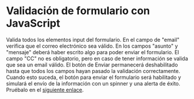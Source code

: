 # Validación de formulario con JavaScript

Valida todos los elementos input del formulario. En el campo de "email" verifica que el correo electrónico sea válido.
En los campos "asunto" y "mensaje" deberá haber escrito algo para poder enviar el formulario.
El campo "CC" no es obligatorio, pero en caso de tener información se valida que sea un email válido.
El botón de Enviar permanecerá deshabilitado hasta que todos los campos hayan pasado la validación correctamente. Cuando esto suceda, el botón para enviar el formulario será habilitado y simulará el envío de la información con un spinner y una alerta de éxito.
Pruébalo en el [siguiente enlace](https://shiny-blini-f07c33.netlify.app/).